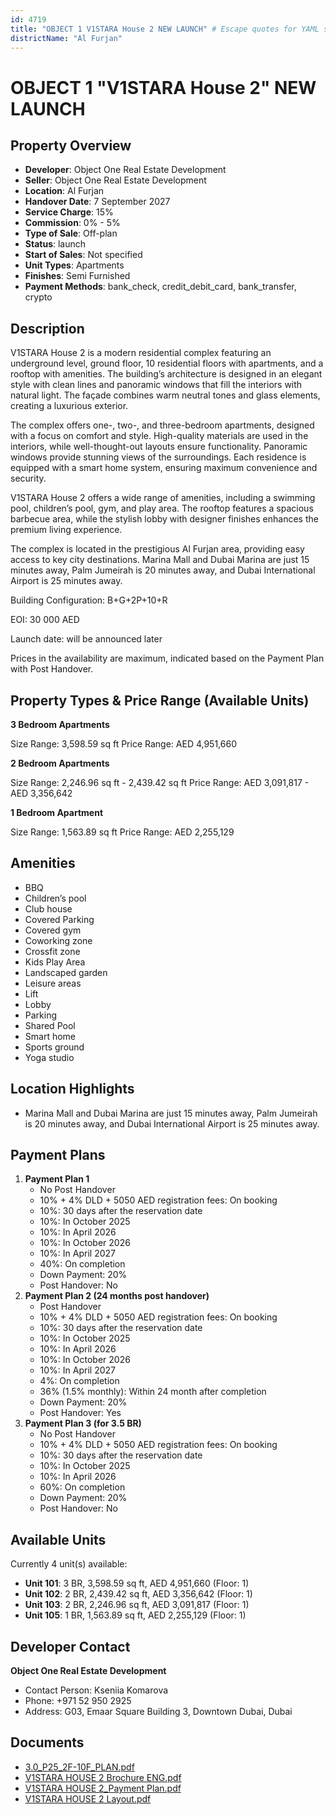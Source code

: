 ```yaml
---
id: 4719
title: "OBJECT 1 V1STARA House 2 NEW LAUNCH" # Escape quotes for YAML string
districtName: "Al Furjan"
---
```


# OBJECT 1 "V1STARA House 2" NEW LAUNCH

## Property Overview
- **Developer**: Object One Real Estate Development
- **Seller**: Object One Real Estate Development
- **Location**: Al Furjan
- **Handover Date**: 7 September 2027
- **Service Charge**: 15%
- **Commission**: 0% - 5%
- **Type of Sale**: Off-plan
- **Status**: launch
- **Start of Sales**: Not specified
- **Unit Types**: Apartments
- **Finishes**: Semi Furnished
- **Payment Methods**: bank_check, credit_debit_card, bank_transfer, crypto

## Description
V1STARA House 2 is a modern residential complex featuring an underground level, ground floor, 10 residential floors with apartments, and a rooftop with amenities. The building’s architecture is designed in an elegant style with clean lines and panoramic windows that fill the interiors with natural light. The façade combines warm neutral tones and glass elements, creating a luxurious exterior.

The complex offers one-, two-, and three-bedroom apartments, designed with a focus on comfort and style. High-quality materials are used in the interiors, while well-thought-out layouts ensure functionality. Panoramic windows provide stunning views of the surroundings. Each residence is equipped with a smart home system, ensuring maximum convenience and security.

V1STARA House 2 offers a wide range of amenities, including a swimming pool, children’s pool, gym, and play area. The rooftop features a spacious barbecue area, while the stylish lobby with designer finishes enhances the premium living experience.

The complex is located in the prestigious Al Furjan area, providing easy access to key city destinations. Marina Mall and Dubai Marina are just 15 minutes away, Palm Jumeirah is 20 minutes away, and Dubai International Airport is 25 minutes away.

Building Configuration: B+G+2P+10+R

EOI: 30 000 AED

Launch date: will be announced later

Prices in the availability are maximum, indicated based on the Payment Plan with Post Handover.

## Property Types & Price Range (Available Units)
**3 Bedroom Apartments**

Size Range: 3,598.59 sq ft
Price Range: AED 4,951,660

**2 Bedroom Apartments**

Size Range: 2,246.96 sq ft - 2,439.42 sq ft
Price Range: AED 3,091,817 - AED 3,356,642

**1 Bedroom Apartment**

Size Range: 1,563.89 sq ft
Price Range: AED 2,255,129

## Amenities
- BBQ
- Children’s pool
- Club house
- Covered Parking
- Covered gym
- Coworking zone
- Crossfit zone
- Kids Play Area
- Landscaped garden
- Leisure areas
- Lift
- Lobby
- Parking
- Shared Pool
- Smart home
- Sports ground
- Yoga studio

## Location Highlights
- Marina Mall and Dubai Marina are just 15 minutes away, Palm Jumeirah is 20 minutes away, and Dubai International Airport is 25 minutes away.

## Payment Plans
1. **Payment Plan 1**
   - No Post Handover
   - 10% + 4% DLD + 5050 AED registration fees: On booking
   - 10%: 30 days after the reservation date
   - 10%: In October 2025
   - 10%: In April 2026
   - 10%: In October 2026
   - 10%: In April 2027
   - 40%: On completion
   - Down Payment: 20%
   - Post Handover: No
2. **Payment Plan 2 (24 months post handover)**
   - Post Handover
   - 10% + 4% DLD + 5050 AED registration fees: On booking
   - 10%: 30 days after the reservation date
   - 10%: In October 2025
   - 10%: In April 2026
   - 10%: In October 2026
   - 10%: In April 2027
   - 4%: On completion
   - 36% (1.5% monthly): Within 24 month after completion
   - Down Payment: 20%
   - Post Handover: Yes
3. **Payment Plan 3 (for 3.5 BR)**
   - No Post Handover
   - 10% + 4% DLD + 5050 AED registration fees: On booking
   - 10%: 30 days after the reservation date
   - 10%: In October 2025
   - 10%: In April 2026
   - 60%: On completion
   - Down Payment: 20%
   - Post Handover: No

## Available Units
Currently 4 unit(s) available:
- **Unit 101**: 3 BR, 3,598.59 sq ft, AED 4,951,660 (Floor: 1)
- **Unit 102**: 2 BR, 2,439.42 sq ft, AED 3,356,642 (Floor: 1)
- **Unit 103**: 2 BR, 2,246.96 sq ft, AED 3,091,817 (Floor: 1)
- **Unit 105**: 1 BR, 1,563.89 sq ft, AED 2,255,129 (Floor: 1)

## Developer Contact
**Object One Real Estate Development**
- Contact Person: Kseniia Komarova
- Phone: +971 52 950 2925
- Address: G03, Emaar Square Building 3, Downtown Dubai, Dubai

## Documents
- [3.0_P25_2F-10F_PLAN.pdf](https://cdn.geniemap.net/2025/03/19/WyWqvGQ8GiStDwdnyIZ7NR5HkgiSrY4d5wBFHPF1.pdf)
- [V1STARA HOUSE 2 Brochure ENG.pdf](https://cdn.geniemap.net/2025/03/24/1QLFfeSBMLiZxLZkuK5lp9WpFwRIqkO6Gb8w3hiI.pdf)
- [V1STARA HOUSE 2_Payment Plan.pdf](https://cdn.geniemap.net/2025/03/24/IwXabKGSRsw4ozST4aHPvDUrg6HGZ6khi1WR0IE4.pdf)
- [V1STARA HOUSE 2 Layout.pdf](https://cdn.geniemap.net/2025/03/27/vPem5XHRqp8NXmz36bNz9FrmOcMaLFF4s2xXtIgE.pdf)
